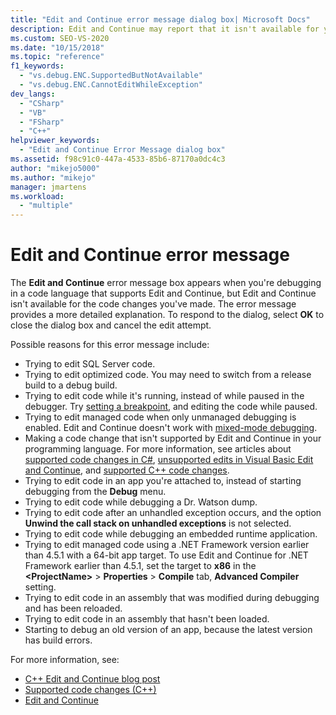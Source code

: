 ```yaml
---
title: "Edit and Continue error message dialog box| Microsoft Docs"
description: Edit and Continue may report that it isn't available for your code changes. This article provides possible reasons.
ms.custom: SEO-VS-2020
ms.date: "10/15/2018"
ms.topic: "reference"
f1_keywords:
  - "vs.debug.ENC.SupportedButNotAvailable"
  - "vs.debug.ENC.CannotEditWhileException"
dev_langs:
  - "CSharp"
  - "VB"
  - "FSharp"
  - "C++"
helpviewer_keywords:
  - "Edit and Continue Error Message dialog box"
ms.assetid: f98c91c0-447a-4533-85b6-87170a0dc4c3
author: "mikejo5000"
ms.author: "mikejo"
manager: jmartens
ms.workload:
  - "multiple"
---
```

# Edit and Continue error message

The **Edit and Continue** error message box appears when you're debugging in a code language that supports Edit and Continue, but Edit and Continue isn't available for the code changes you've made. The error message provides a more detailed explanation. To respond to the dialog, select **OK** to close the dialog box and cancel the edit attempt.

Possible reasons for this error message include:

- Trying to edit SQL Server code.
- Trying to edit optimized code. You may need to switch from a release build to a debug build.
- Trying to edit code while it's running, instead of while paused in the debugger. Try [setting a breakpoint](../debugger/using-breakpoints.md), and editing the code while paused.
- Trying to edit managed code when only unmanaged debugging is enabled. Edit and Continue doesn't work with [mixed-mode debugging](../debugger/how-to-debug-in-mixed-mode.md).
- Making a code change that isn't supported by Edit and Continue in your programming language. For more information, see articles about [supported code changes in C#](supported-code-changes-csharp.md), [unsupported edits in Visual Basic Edit and Continue](supported-code-changes-csharp.md), and [supported C++ code changes](supported-code-changes-cpp.md).
- Trying to edit code in an app you're attached to, instead of starting debugging from the **Debug** menu.
- Trying to edit code while debugging a Dr. Watson dump.
- Trying to edit code after an unhandled exception occurs, and the option **Unwind the call stack on unhandled exceptions** is not selected.
- Trying to edit code while debugging an embedded runtime application.
- Trying to edit managed code using a .NET Framework version earlier than 4.5.1 with a 64-bit app target. To use Edit and Continue for .NET Framework earlier than 4.5.1, set the target to **x86** in the **\<ProjectName>** > **Properties** > **Compile** tab, **Advanced Compiler** setting.
- Trying to edit code in an assembly that was modified during debugging and has been reloaded.
- Trying to edit code in an assembly that hasn't been loaded.
- Starting to debug an old version of an app, because the latest version has build errors.

For more information, see:
- [C++ Edit and Continue blog post](https://devblogs.microsoft.com/cppblog/c-edit-and-continue-in-visual-studio-2015-update-3/)
- [Supported code changes (C++)](../debugger/supported-code-changes-cpp.md)
- [Edit and Continue](../debugger/edit-and-continue.md)
